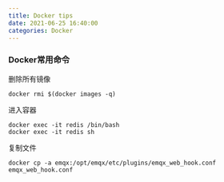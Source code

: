 ```yaml
---
title: Docker tips
date: 2021-06-25 16:40:00
categories: Docker
---
```


### Docker常用命令

删除所有镜像
```shell
docker rmi $(docker images -q)
```

进入容器
```shell
docker exec -it redis /bin/bash
docker exec -it redis sh
```

复制文件
```shell
docker cp -a emqx:/opt/emqx/etc/plugins/emqx_web_hook.conf emqx_web_hook.conf
```
